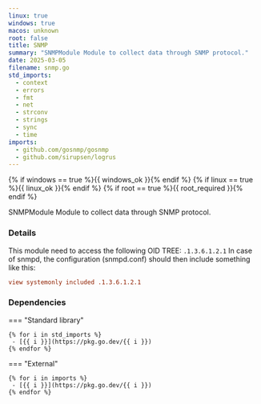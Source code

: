 ```yaml
---
linux: true
windows: true
macos: unknown
root: false
title: SNMP
summary: "SNMPModule Module to collect data through SNMP protocol."
date: 2025-03-05
filename: snmp.go
std_imports:
  - context
  - errors
  - fmt
  - net
  - strconv
  - strings
  - sync
  - time
imports:
  - github.com/gosnmp/gosnmp
  - github.com/sirupsen/logrus
---
```


{% if windows == true %}{{ windows_ok }}{% endif %}
{% if linux == true %}{{ linux_ok }}{% endif %}
{% if root == true %}{{ root_required }}{% endif %}

SNMPModule Module to collect data through SNMP protocol.

### Details


This module need to access the following OID TREE: `.1.3.6.1.2.1` In case of snmpd, the configuration (snmpd.conf) should then include something like this:

 ```conf
 view systemonly included .1.3.6.1.2.1
 ```

### Dependencies

=== "Standard library"

	{% for i in std_imports %}
	 - [{{ i }}](https://pkg.go.dev/{{ i }})
	{% endfor %}

=== "External"

	{% for i in imports %}
	 - [{{ i }}](https://pkg.go.dev/{{ i }})
	{% endfor %}
